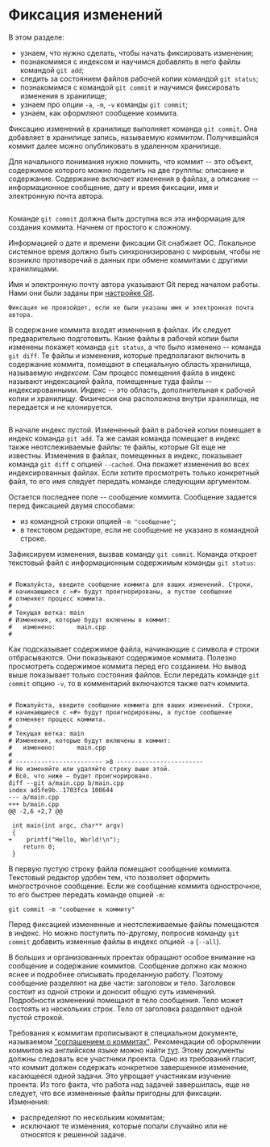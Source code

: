 # Фиксация изменений

В этом разделе:
* узнаем, что нужно сделать, чтобы начать фиксировать изменения;
* познакомимся с индексом и научимся добавлять в него файлы командой `git add`;
* следить за состоянием файлов рабочей копии командой `git status`;
* познакомимся с командой `git commit` и научимся фиксировать изменения в хранилище;
* узнаем про опции `-a`, `-m`, `-v` команды `git commit`;
* узнаем, как оформляют сообщение коммита.

Фиксацию изменений в хранилище выполняет команда `git commit`.
Она добавляет в хранилище запись, называемую *коммитом*.
Получившийся коммит далее можно опубликовать в удаленном хранилище.

Для начального понимания нужно помнить, что коммит -- это объект, содержимое которого можно поделить на две групппы: описание и содержание.
Содержание включает изменения в файлах, а описание -- информационное сообщение, дату и время фиксации, имя и электронную почта автора.

```{figure} ./images/commit-structure.png
```

Команде `git commit` должна быть доступна вся эта информация для создания коммита.
Начнем от простого к сложному.

Информацией о дате и времени фиксации Git снабжает ОС.
Локальное системное время должно быть синхронизировано с мировым, чтобы не возникло противоречий в данных при обмене коммитами с другими хранилищами.

Имя и электронную почту автора указывают Git перед началом работы.
Нами они были заданы при [настройке Git](config.md).

```{warning}
Фиксация не произойдет, если не были указаны имя и электронная почта автора.
```

<!-- Индексированный файл -->
В содержание коммита входят изменения в файлах.
Их следует предварительно подготовить.
Какие файлы в рабочей копии были изменены покажет команда `git status`, а что было изменено -- команда `git diff`.
Те файлы и изменения, которые предполагают включить в содержание коммита, помещают в специальную область хранилища, называемую *индексом*.
Сам процесс помещения файла в индекс называют индексацией файла, помещенные туда файлы -- индексированными.
Индекс -- это область, дополнительная к рабочей копии и хранилищу.
Физически она расположена внутри хранилища, не передается и не клонируется.

```{figure} ./images/git-index.png
```

В начале индекс пустой.
Измененный файл в рабочей копии помещает в индекс команда `git add`.
Та же самая команда помещает в индекс также неотслеживаемые файлы: те файлы, которые Git еще не известны.
Изменения в файлах, помещенных в индекс, показывает команда `git diff` с опцией `--cached`.
Она покажет изменения во всех индексированных файлах.
Если хотите просмотреть только конкретный файл, то его имя следует передать команде следующим аргументом.

<!-- Сообщение коммита -->
Остается последнее поле -- сообщение коммита.
Сообщение задается перед фиксацией двумя способами:
* из командной строки опцией `-m "сообщение"`;
* в текстовом редакторе, если не сообщение не указано в командной строке.

Зафиксируем изменения, вызвав команду `git commit`.
Команда откроет текстовый файл с информационным содержимым команды `git status`:

```text

# Пожалуйста, введите сообщение коммита для ваших изменений. Строки,
# начинающиеся с «#» будут проигнорированы, а пустое сообщение
# отменяет процесс коммита.
#
# Текущая ветка: main
# Изменения, которые будут включены в коммит:
#   изменено:      main.cpp
#
```

Как подсказывает содержимое файла, начинающие с символа `#` строки отбрасываются.
Они показывают содержимое коммита.
Полезно просмотреть содержимое коммита перед его созданием.
Но вывод выше показывает только состояния файлов.
Если передать команде `git commit` опцию `-v`, то в комментарий включаются также патч коммита.

```

# Пожалуйста, введите сообщение коммита для ваших изменений. Строки,
# начинающиеся с «#» будут проигнорированы, а пустое сообщение
# отменяет процесс коммита.
#
# Текущая ветка: main
# Изменения, которые будут включены в коммит:
#   изменено:      main.cpp
#
# ------------------------ >8 ------------------------
# Не изменяйте или удаляйте строку выше этой.
# Всё, что ниже — будет проигнорировано.
diff --git a/main.cpp b/main.cpp
index ad5fe9b..1703fca 100644
--- a/main.cpp
+++ b/main.cpp
@@ -2,6 +2,7 @@

 int main(int argc, char** argv)
 {
+    printf("Hello, World!\n");
    return 0;
 }
```

В первую пустую строку файла помещают сообщение коммита.
Текстовый редактор удобен тем, что позволяет оформить многострочное сообщение.
Если же сообщение коммита однострочное, то его быстрее передать команде опцией `-m`:
```
git commit -m "сообщение к коммиту"
```

<!-- Фиксация изменений без добавления в индекс -->
Перед фиксацией измененные и неотслеживаемые файлы помещаются в индекс.
Но можно поступить по-другому, попросив команду `git commit` добавить изменные файлы в индекс опцией `-a` (`--all`).

<!-- Просмотр изменений перед коммитом -->
В больших и организованных проектах обращают особое внимание на сообщение и содержание коммитов.
Сообщение должно как можно яснее и подробнее описывать проделанную работу.
Поэтому сообщение разделяют на две части: заголовок и тело.
Заголовок состоит из одной строки и доносит общую суть изменений.
Подробности изменений помещают в тело сообщения.
Тело может состоять из нескольких строк.
Тело от заголовка разделяют одной пустой строкой.

Требования к коммитам прописывают в специальном документе, называемом ["соглашением о коммитах"](https://www.conventionalcommits.org/ru/v1.0.0/).
Рекомендации об оформлении коммитов на английском языке можно найти [тут](https://cbea.ms/git-commit/).
Этому документы должны следовать все участники проекта.
Одно из требований гласит, что коммит должен содержать конкретное завершенное изменение, касающееся одной задачи.
Это упрощает участникам изучение проекта.
Из того факта, что работа над задачей завершилась, еще не следует, что все измененные файлы пригодны для фиксации.
Изменения:
* распределяют по нескольким коммитам;
* исключают те изменения, которые попали случайно или не относятся к решенной задаче.

